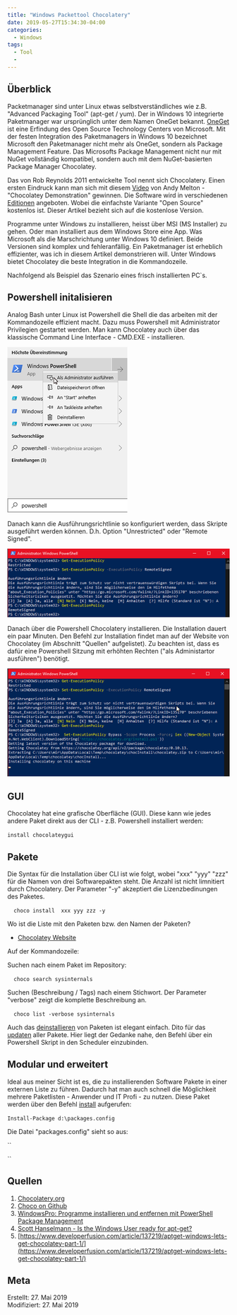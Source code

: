 ```yaml
---
title: "Windows Packettool Chocolatery"
date: 2019-05-27T15:34:30-04:00
categories:
  - Windows
tags:
  - Tool
  - 
---
```


## Überblick  

Packetmanager sind unter Linux etwas selbstverständliches wie z.B. "Advanced Packaging Tool" (apt-get / yum). Der in Windows 10 integrierte Paketmanager war ursprünglich unter dem Namen OneGet bekannt. [OneGet](https://github.com/OneGet/oneget) ist eine Erfindung des Open Source Technology Centers von Microsoft. Mit der festen Integration des Paketmanagers in Windows 10 bezeichnet Microsoft den Paketmanager nicht mehr als OneGet, sondern als Package Management Feature. Das  Microsofts Package Management nicht nur mit NuGet vollständig kompatibel, sondern auch mit dem NuGet-basierten Package Manager Chocolatey. 

Das von Rob Reynolds 2011 entwickelte Tool nennt sich Chocolatery. Einen ersten Eindruck kann man sich mit diesem [Video](https://www.youtube.com/watch?v=HlnTZF3H1Ac&list=PL84yg23i9GBhJKWDe1TcPAHG2qtxlJ9DT&index=2&t=0s
) von Andy Melton - "Chocolatey Demonstration" gewinnen. Die Software wird in verschiedenen [Editionen](https://chocolatey.org/compare) angeboten. Wobei die einfachste Variante "Open Source" kostenlos ist. Dieser Artikel bezieht sich auf die kostenlose Version. 

Programme unter Windows zu installieren, heisst über MSI (MS Installer) zu gehen. Oder man installiert aus dem Windows Store eine App. Was Microsoft als die Marschrichtung unter Windows 10 definiert. Beide Versionen sind komplex und fehleranfällig. Ein Paketmanager ist erheblich effizienter, was ich in diesem Artikel demonstrieren will. Unter Windows bietet Chocolatey die beste Integration in die Kommandozeile.  

Nachfolgend als Beispiel das Szenario eines frisch installierten PC`s.  

## Powershell initalisieren  

Analog Bash unter Linux ist Powershell die Shell die das arbeiten mit der Kommandozeile effizient macht. Dazu muss Powershell mit Administrator Privilegien gestartet werden. Man kann Chocolatey auch über das klassische Command Line Interface - CMD.EXE - installieren.   

![PSinitalisieren](/assets/images/57-1.png)  

Danach kann die Ausführungsrichtlinie so konfiguriert werden, dass Skripte ausgeführt werden können. D.h. Option "Unrestricted" oder "Remote Signed".  

![PSinitalisieren](/assets/images/57-2.png)  

Danach über die Powershell Chocolatery installieren. Die Installation dauert ein paar Minuten. Den Befehl zur Installation findet man auf der Website von Chocolatey (im Abschnitt "Quellen" aufgelistet). Zu beachten ist, dass es dafür eine Powershell Sitzung mit erhöhten Rechten ("als Administartor ausführen") benötigt.  

![Chocolatery](/assets/images/57-3.png)  

## GUI  

Chocolatey hat eine grafische Oberfläche (GUI). Diese kann wie jedes andere Paket direkt aus der CLI - z.B. Powershell installiert werden:  

``
install chocolateygui
``  

## Pakete  

Die Syntax für die Installation über CLI ist wie folgt, wobei "xxx" "yyy" "zzz" für die Namen von drei Softwarepakten steht. Die Anzahl ist nicht limnitiert durch Chocolatery. Der Parameter "-y" akzeptiert die Lizenzbedinungen des Paketes.

``  
choco install  xxx yyy zzz -y
``  

Wo ist die Liste mit den Paketen bzw. den Namen der Paketen?  

* [Chocolatey Website](https://chocolatey.org/packages)  

Auf der Kommandozeile:  

Suchen nach einem Paket im Repository:  

``  
choco search sysinternals  
``  

Suchen (Beschreibung / Tags) nach einem Stichwort. Der Parameter "verbose" zeigt die komplette Beschreibung an.    

``  
choco list -verbose sysinternals
``  

Auch das [deinstallieren](https://chocolatey.org/docs/commands-uninstall) von Paketen ist elegant einfach. Dito für das [updaten](https://chocolatey.org/docs/commands-upgrade) aller Pakete. Hier liegt der Gedanke nahe, den Befehl über ein Powershell Skript in den Scheduler einzubinden.  


## Modular und erweitert  

Ideal aus meiner Sicht ist es, die zu installierenden Software Pakete in einer externen Liste zu führen. Dadurch hat man auch schnell die Möglichkeit mehrere Paketlisten - Anwender und IT Profi - zu nutzen. Diese Paket werden über den Befehl [install](https://chocolatey.org/docs/commandsinstall) aufgerufen:  

``
Install-Package d:\packages.config  
``

Die Datei "packages.config" sieht so aus:  

``
<?xml version="1.0" encoding="utf-8"?>  
<packages>  
    <package id="7zip" />  
    <package id="putty" />  
    <package id="vlc" />  
    <package id="notepadplusplus" />  
    <package id="paint.net " />  
    <package id="irfanview " />  
    <package id="calibre " />  
    <package id="sumatra" />  
    <package id="fax24" />  
    <package id="wireshark" />  
    <package id="ultravnc" />  
    <package id="nmap" />  
    <package id="sysinternals" />  
    <package id="foobar2000" />  
</packages>
``

## Quellen  

1. [Chocolatery.org](https://chocolatey.org/)  
2. [Choco on Github](https://github.com/chocolatey/choco)
3. [WindowsPro: Programme installieren und entfernen mit PowerShell Package Management](https://www.windowspro.de/wolfgang-sommergut/programme-installieren-entfernen-powershell-package-management)  
4. [Scott Hanselmann - Is the Windows User ready for apt-get?](https://www.hanselman.com/blog/IsTheWindowsUserReadyForAptget.aspx)
5. [https://www.developerfusion.com/article/137219/aptget-windows-lets-get-chocolatey-part-1/](https://www.developerfusion.com/article/137219/aptget-windows-lets-get-chocolatey-part-1/)  

## Meta

Erstellt:		27. Mai 2019  
Modifiziert:	27. Mai 2019  
